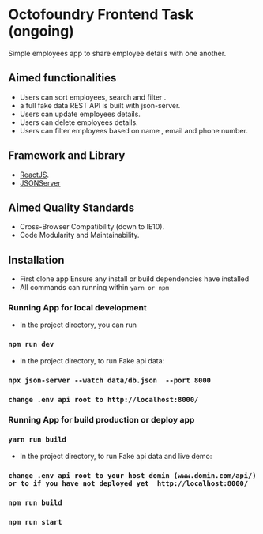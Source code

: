 # Octofoundry Frontend Task (ongoing)

Simple employees app to share employee details with one another.

## Aimed functionalities

- Users can sort employees, search and filter .
- a full fake data REST API is built with json-server.
- Users can update employees details.
- Users can delete employees details.
- Users can filter employees based on name , email and phone number.

## Framework and Library

- [ReactJS](https://reactjs.org/).
- [JSONServer](https://www.npmjs.com/package/json-server)

## Aimed Quality Standards

- Cross-Browser Compatibility (down to IE10).
- Code Modularity and Maintainability.

## Installation

- First clone app Ensure any install or build dependencies have installed
- All commands can running within `yarn or npm`

### Running App for local development

- In the project directory, you can run

### `npm run dev`

- In the project directory, to run Fake api data:

### `npx json-server --watch data/db.json  --port 8000`

### `change .env api root to http://localhost:8000/`

### Running App for build production or deploy app

### `yarn run build`

- In the project directory, to run Fake api data and live demo:

### `change .env api root to your host domin (www.domin.com/api/)  or to if you have not deployed yet  http://localhost:8000/`

### `npm run build`

### `npm run start`

